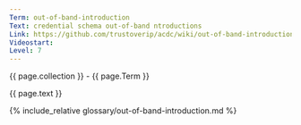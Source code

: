 ```yaml
---
Term: out-of-band-introduction
Text: credential schema out-of-band ntroductions
Link: https://github.com/trustoverip/acdc/wiki/out-of-band-introduction
Videostart: 
Level: 7
---
```


{{ page.collection }} - {{ page.Term }}

   {{ page.text }}

{% include_relative glossary/out-of-band-introduction.md %}
